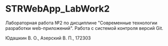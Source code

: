 # STRWebApp_LabWork2
Лабораторная работа №2 по дисциплине "Современные технологии разработки web-приложений". Работа с системой контроля версий Git.

Юдашкин В. О., Азерский В. П., 172303
